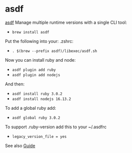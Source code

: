 # asdf

[asdf](https://asdf-vm.com/) Manage multiple runtime versions with a single CLI tool:

- ```brew install asdf```

Put the following into your: .zshrc:
  - ```. $(brew --prefix asdf)/libexec/asdf.sh```

Now you can install ruby and node:
- ```asdf plugin add ruby```
- ```asdf plugin add nodejs```

And then:
- ```asdf install ruby 3.0.2```
- ```asdf install nodejs 16.13.2```

To add a global ruby add:
- ```asdf global ruby 3.0.2```

To support .ruby-version add this to your ~/.asdfrc
- ```legacy_version_file = yes```

See also [Guide](https://asdf-vm.com/guide/getting-started.html#using-existing-tool-version-files) 

